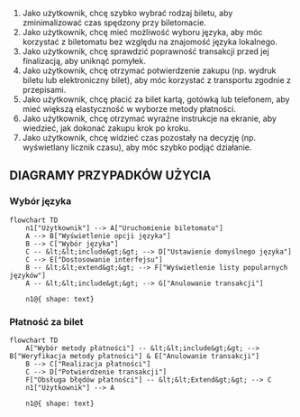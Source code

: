 1. Jako użytkownik, chcę szybko wybrać rodzaj biletu, aby zminimalizować czas
spędzony przy biletomacie.
2. Jako użytkownik, chcę mieć możliwość wyboru języka, aby móc korzystać z
biletomatu bez względu na znajomość języka lokalnego.
3. Jako użytkownik, chcę sprawdzić poprawność transakcji przed jej finalizacją,
aby uniknąć pomyłek.
4. Jako użytkownik, chcę otrzymać potwierdzenie zakupu (np. wydruk biletu lub
elektroniczny bilet), aby móc korzystać z transportu zgodnie z przepisami.
5. Jako użytkownik, chcę płacić za bilet kartą, gotówką lub telefonem, aby mieć
większą elastyczność w wyborze metody płatności.
6. Jako użytkownik, chcę otrzymać wyraźne instrukcje na ekranie, aby wiedzieć,
jak dokonać zakupu krok po kroku.
7. Jako użytkownik, chcę widzieć czas pozostały na decyzję (np. wyświetlany
licznik czasu), aby móc szybko podjąć działanie.

## DIAGRAMY PRZYPADKÓW UŻYCIA

### Wybór języka

``` mermaid
flowchart TD
    n1["Użytkownik"] --> A["Uruchomienie biletomatu"]
    A --> B["Wyświetlenie opcji języka"]
    B --> C["Wybór języka"]
    C -- &lt;&lt;include&gt;&gt; --> D["Ustawienie domyślnego języka"]
    C --> E["Dostosowanie interfejsu"]
    B -- &lt;&lt;extend&gt;&gt; --> F["Wyświetlenie listy popularnych języków"]
    A -- &lt;&lt;include&gt;&gt; --> G["Anulowanie transakcji"]

    n1@{ shape: text}
```

### Płatność za bilet

```mermaid
flowchart TD
    A["Wybór metody płatności"] -- &lt;&lt;include&gt;&gt; --> B["Weryfikacja metody płatności"] & E["Anulowanie transakcji"]
    B --> C["Realizacja płatności"]
    C --> D["Potwierdzenie transakcji"]
    F["Obsługa błędów płatności"] -- &lt;&lt;Extend&gt;&gt; --> C
    n1["Użytkownik"] --> A

    n1@{ shape: text}
```
